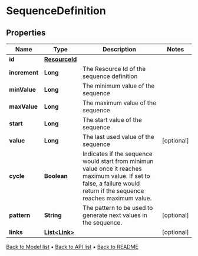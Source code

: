 

# SequenceDefinition


## Properties

| Name | Type | Description | Notes |
|------------ | ------------- | ------------- | -------------|
|**id** | [**ResourceId**](ResourceId.md) |  |  |
|**increment** | **Long** | The Resource Id of the sequence definition |  |
|**minValue** | **Long** | The minimum value of the sequence |  |
|**maxValue** | **Long** | The maximum value of the sequence |  |
|**start** | **Long** | The start value of the sequence |  |
|**value** | **Long** | The last used value of the sequence |  [optional] |
|**cycle** | **Boolean** | Indicates if the sequence would start from minimun value once it reaches maximum value. If set to false, a failure would return if the sequence reaches maximum value. |  |
|**pattern** | **String** | The pattern to be used to generate next values in the sequence. |  [optional] |
|**links** | [**List&lt;Link&gt;**](Link.md) |  |  [optional] |



[Back to Model list](../README.md#documentation-for-models) &#8226; [Back to API list](../README.md#documentation-for-api-endpoints) &#8226; [Back to README](../README.md)


